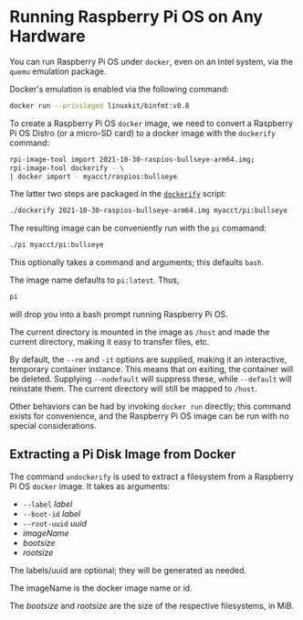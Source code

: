 # Running Raspberry Pi OS on Any Hardware

You can run Raspberry Pi OS under `docker`, even on an Intel system, via the `quemu` emulation package.

Docker's emulation is enabled via the following command:

```bash
docker run --privileged linuxkit/binfmt:v0.8
```

To create a Raspberry Pi OS `docker` image, we need to convert a Raspberry Pi OS Distro (or a micro-SD card)
to a docker image with the `dockerify` command:

```bash
rpi-image-tool import 2021-10-30-raspios-bullseye-arm64.img;
rpi-image-tool dockerify - \
| docker import - myacct/raspios:bullseye
```

The latter two steps are packaged in the [`dockerify`](dockerify) script:

```bash
./dockerify 2021-10-30-raspios-bullseye-arm64.img myacct/pi:bullseye
```

The resulting image can be conveniently run with the `pi` comamand:

```bash
./pi myacct/pi:bullseye
```

This optionally takes a command and arguments; this defaults `bash`.

The image name defaults to `pi:latest`. Thus,

```bash
pi
```

will drop you into a bash prompt running Raspberry Pi OS.

The current directory is mounted in the image as `/host` and made the current directory,
making it easy to transfer files, etc.

By default, the `--rm` and `-it` options are supplied, making it an interactive, temporary container instance.
This means that on exiting, the container will be deleted. Supplying `--nodefault` will suppress these, while `--default` will reinstate them. The current directory will still be mapped to `/host`.

Other behaviors can be had by invoking `docker run` directly; this command exists for convenience, and the
Raspberry Pi OS image can be run with no special considerations.

## Extracting a Pi Disk Image from Docker

The command `undockerify` is used to extract a filesystem from a Raspberry Pi OS `docker` image. It takes as arguments:

* `--label` *label*
* `--boot-id` *label*
* `--root-uuid` *uuid*
* *imageName*
* *bootsize*
* *rootsize*

The labels/uuid are optional; they will be generated as needed.

The imageName is the docker image name or id.

The *bootsize* and *rootsize* are the size of the respective filesystems, in MiB.
